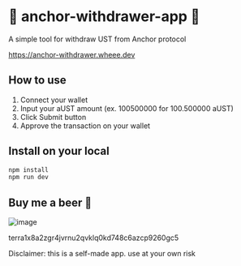 # :money_with_wings: anchor-withdrawer-app :money_with_wings:
A simple tool for withdraw UST from Anchor protocol

<https://anchor-withdrawer.wheee.dev>

## How to use
1. Connect your wallet
2. Input your aUST amount (ex. 100500000 for 100.500000 aUST)
3. Click Submit button
4. Approve the transaction on your wallet

## Install on your local
``` bash
npm install
npm run dev
```
## Buy me a beer :beers:
![image](https://user-images.githubusercontent.com/15268573/170844523-803382fa-6032-45a3-b959-2cc5eeeb3db2.png)

terra1x8a2zgr4jvrnu2qvklq0kd748c6azcp9260gc5

Disclaimer: this is a self-made app. use at your own risk
